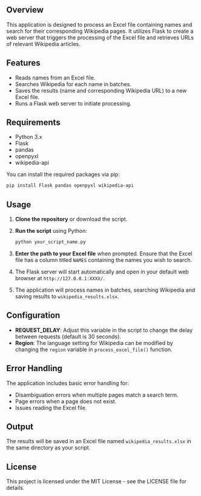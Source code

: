 ## Overview
This application is designed to process an Excel file containing names and search for their corresponding Wikipedia pages. It utilizes Flask to create a web server that triggers the processing of the Excel file and retrieves URLs of relevant Wikipedia articles.

## Features
- Reads names from an Excel file.
- Searches Wikipedia for each name in batches.
- Saves the results (name and corresponding Wikipedia URL) to a new Excel file.
- Runs a Flask web server to initiate processing.

## Requirements
- Python 3.x
- Flask
- pandas
- openpyxl
- wikipedia-api

You can install the required packages via pip:

```bash
pip install Flask pandas openpyxl wikipedia-api
```

## Usage
1. **Clone the repository** or download the script.
2. **Run the script** using Python:

   ```bash
   python your_script_name.py
   ```

3. **Enter the path to your Excel file** when prompted. Ensure that the Excel file has a column titled `NAMES` containing the names you wish to search.
4. The Flask server will start automatically and open in your default web browser at `http://127.0.0.1:XXXX/`.
5. The application will process names in batches, searching Wikipedia and saving results to `wikipedia_results.xlsx`.

## Configuration
- **REQUEST_DELAY**: Adjust this variable in the script to change the delay between requests (default is 30 seconds).
- **Region**: The language setting for Wikipedia can be modified by changing the `region` variable in `process_excel_file()` function.

## Error Handling
The application includes basic error handling for:
- Disambiguation errors when multiple pages match a search term.
- Page errors when a page does not exist.
- Issues reading the Excel file.

## Output
The results will be saved in an Excel file named `wikipedia_results.xlsx` in the same directory as your script.

## License
This project is licensed under the MIT License - see the LICENSE file for details.


